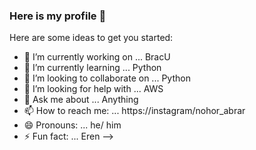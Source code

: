 ### Here is my profile 👋



Here are some ideas to get you started:

- 🔭 I’m currently working on ... BracU
- 🌱 I’m currently learning ... Python
- 👯 I’m looking to collaborate on ... Python
- 🤔 I’m looking for help with ... AWS
- 💬 Ask me about ... Anything
- 📫 How to reach me: ... https://instagram/nohor_abrar
- 😄 Pronouns: ... he/ him
- ⚡ Fun fact: ... Eren
-->
